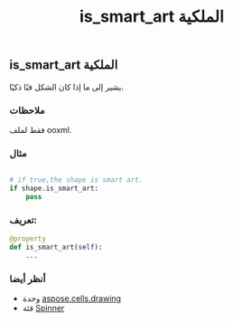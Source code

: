 ﻿---
title: is_smart_art الملكية
second_title: Aspose.Cells for Python via .NET API المراجع
description:
type: docs
weight: 660
url: /ar/python-net/aspose.cells.drawing/spinner/is_smart_art/
is_root: false
---
##  is_smart_art الملكية

يشير إلى ما إذا كان الشكل فنًا ذكيًا.

###  ملاحظات

فقط لملف ooxml.

###  مثال

```python

# if true,the shape is smart art.
if shape.is_smart_art:
    pass

```
###  تعريف:
```python
@property
def is_smart_art(self):
    ...
```

###  أنظر أيضا
* وحدة [aspose.cells.drawing](../../)
* فئة [Spinner](/cells/ar/python-net/aspose.cells.drawing/spinner)
